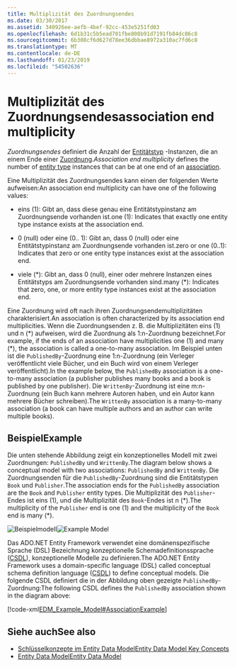 ```yaml
---
title: Multiplizität des Zuordnungsendes
ms.date: 03/30/2017
ms.assetid: 340926ee-aefb-4bef-92cc-453e5251fd03
ms.openlocfilehash: 6d1b31c5b5ead701fbe808b91d7191fb84dc86c8
ms.sourcegitcommit: 6b308cf6d627d78ee36dbbae8972a310ac7fd6c8
ms.translationtype: MT
ms.contentlocale: de-DE
ms.lasthandoff: 01/23/2019
ms.locfileid: "54502636"
---
```

# <a name="association-end-multiplicity"></a><span data-ttu-id="38a38-102">Multiplizität des Zuordnungsendes</span><span class="sxs-lookup"><span data-stu-id="38a38-102">association end multiplicity</span></span>
<span data-ttu-id="38a38-103">*Zuordnungsendes* definiert die Anzahl der [Entitätstyp](../../../../docs/framework/data/adonet/entity-type.md) -Instanzen, die an einem Ende einer [Zuordnung](../../../../docs/framework/data/adonet/association-type.md).</span><span class="sxs-lookup"><span data-stu-id="38a38-103">*Association end multiplicity* defines the number of [entity type](../../../../docs/framework/data/adonet/entity-type.md) instances that can be at one end of an [association](../../../../docs/framework/data/adonet/association-type.md).</span></span>  
  
 <span data-ttu-id="38a38-104">Eine Multiplizität des Zuordnungsendes kann einen der folgenden Werte aufweisen:</span><span class="sxs-lookup"><span data-stu-id="38a38-104">An association end multiplicity can have one of the following values:</span></span>  
  
-   <span data-ttu-id="38a38-105">eins (1): Gibt an, dass diese genau eine Entitätstypinstanz am Zuordnungsende vorhanden ist.</span><span class="sxs-lookup"><span data-stu-id="38a38-105">one (1): Indicates that exactly one entity type instance exists at the association end.</span></span>  
  
-   <span data-ttu-id="38a38-106">0 (null) oder eine (0.. 1): Gibt an, dass 0 (null) oder eine Entitätstypinstanz am Zuordnungsende vorhanden ist.</span><span class="sxs-lookup"><span data-stu-id="38a38-106">zero or one (0..1): Indicates that zero or one entity type instances exist at the association end.</span></span>  
  
-   <span data-ttu-id="38a38-107">viele (\*): Gibt an, dass 0 (null), einer oder mehrere Instanzen eines Entitätstyps am Zuordnungsende vorhanden sind.</span><span class="sxs-lookup"><span data-stu-id="38a38-107">many (\*): Indicates that zero, one, or more entity type instances exist at the association end.</span></span>  
  
 <span data-ttu-id="38a38-108">Eine Zuordnung wird oft nach ihren Zuordnungsendemultiplizitäten charakterisiert.</span><span class="sxs-lookup"><span data-stu-id="38a38-108">An association is often characterized by its association end multiplicities.</span></span> <span data-ttu-id="38a38-109">Wenn die Zuordnungsenden z. B. die Multiplizitäten eins (1) und n (\*) aufweisen, wird die Zuordnung als 1:n-Zuordnung bezeichnet.</span><span class="sxs-lookup"><span data-stu-id="38a38-109">For example, if the ends of an association have multiplicities one (1) and many (\*), the association is called a one-to-many association.</span></span> <span data-ttu-id="38a38-110">Im Beispiel unten ist die `PublishedBy`-Zuordnung eine 1:n-Zuordnung (ein Verleger veröffentlicht viele Bücher, und ein Buch wird von einem Verleger veröffentlicht).</span><span class="sxs-lookup"><span data-stu-id="38a38-110">In the example below, the `PublishedBy` association is a one-to-many association (a publisher publishes many books and a book is published by one publisher).</span></span> <span data-ttu-id="38a38-111">Die `WrittenBy`-Zuordnung ist eine m:n-Zuordnung (ein Buch kann mehrere Autoren haben, und ein Autor kann mehrere Bücher schreiben).</span><span class="sxs-lookup"><span data-stu-id="38a38-111">The `WrittenBy` association is a many-to-many association (a book can have multiple authors and an author can write multiple books).</span></span>  
  
## <a name="example"></a><span data-ttu-id="38a38-112">Beispiel</span><span class="sxs-lookup"><span data-stu-id="38a38-112">Example</span></span>  
 <span data-ttu-id="38a38-113">Die unten stehende Abbildung zeigt ein konzeptionelles Modell mit zwei Zuordnungen: `PublishedBy` und `WrittenBy`.</span><span class="sxs-lookup"><span data-stu-id="38a38-113">The diagram below shows a conceptual model with two associations: `PublishedBy` and `WrittenBy`.</span></span> <span data-ttu-id="38a38-114">Die Zuordnungsenden für die `PublishedBy`-Zuordnung sind die Entitätstypen `Book` und `Publisher`.</span><span class="sxs-lookup"><span data-stu-id="38a38-114">The association ends for the `PublishedBy` association are the `Book` and `Publisher` entity types.</span></span> <span data-ttu-id="38a38-115">Die Multiplizität des `Publisher`-Endes ist eins (1), und die Multiplizität des `Book`-Endes ist n (\*).</span><span class="sxs-lookup"><span data-stu-id="38a38-115">The multiplicity of the `Publisher` end is one (1) and the multiplicity of the `Book` end is many (\*).</span></span>  
  
 <span data-ttu-id="38a38-116">![Beispielmodell](../../../../docs/framework/data/adonet/media/examplemodel.gif "ExampleModel")</span><span class="sxs-lookup"><span data-stu-id="38a38-116">![Example Model](../../../../docs/framework/data/adonet/media/examplemodel.gif "ExampleModel")</span></span>  
  
 <span data-ttu-id="38a38-117">Das ADO.NET Entity Framework verwendet eine domänenspezifische Sprache (DSL) Bezeichnung konzeptionelle Schemadefinitionssprache ([CSDL](../../../../docs/framework/data/adonet/ef/language-reference/csdl-specification.md)), konzeptionelle Modelle zu definieren.</span><span class="sxs-lookup"><span data-stu-id="38a38-117">The ADO.NET Entity Framework uses a domain-specific language (DSL) called conceptual schema definition language ([CSDL](../../../../docs/framework/data/adonet/ef/language-reference/csdl-specification.md)) to define conceptual models.</span></span> <span data-ttu-id="38a38-118">Die folgende CSDL definiert die in der Abbildung oben gezeigte `PublishedBy`-Zuordnung:</span><span class="sxs-lookup"><span data-stu-id="38a38-118">The following CSDL defines the `PublishedBy` association shown in the diagram above:</span></span>  
  
 [!code-xml[EDM_Example_Model#AssociationExample](../../../../samples/snippets/xml/VS_Snippets_Data/edm_example_model/xml/books.edmx#associationexample)]  
  
## <a name="see-also"></a><span data-ttu-id="38a38-119">Siehe auch</span><span class="sxs-lookup"><span data-stu-id="38a38-119">See also</span></span>
- [<span data-ttu-id="38a38-120">Schlüsselkonzepte im Entity Data Model</span><span class="sxs-lookup"><span data-stu-id="38a38-120">Entity Data Model Key Concepts</span></span>](../../../../docs/framework/data/adonet/entity-data-model-key-concepts.md)
- [<span data-ttu-id="38a38-121">Entity Data Model</span><span class="sxs-lookup"><span data-stu-id="38a38-121">Entity Data Model</span></span>](../../../../docs/framework/data/adonet/entity-data-model.md)
